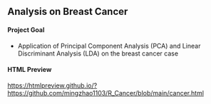 ## Analysis on Breast Cancer

#### Project Goal 

- Application of Principal Component Analysis (PCA) and Linear Discriminant Analysis (LDA) on the breast cancer case 

#### HTML Preview

https://htmlpreview.github.io/?https://github.com/mingzhao1103/R_Cancer/blob/main/cancer.html



